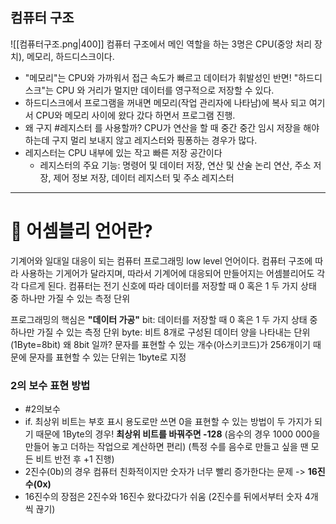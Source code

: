 ## 컴퓨터 구조

![[컴퓨터구조.png|400]]
컴퓨터 구조에서 메인 역할을 하는 3명은 CPU(중앙 처리 장치), 메모리, 하드디스크이다.
- "메모리"는 CPU와 가까워서 접근 속도가 빠르고 데이터가 휘발성인 반면! "하드디스크"는 CPU 와 거리가 멀지만 데이터를 영구적으로 저장할 수 있다.
- 하드디스크에서 프로그램을 꺼내면 메모리(작업 관리자에 나타남)에 복사 되고 여기서 CPU와 메모리 사이에 왔다 갔다 하면서 프로그램 진행.
- 왜 구지 #레지스터 를 사용할까? CPU가 연산을 할 때 중간 중간 임시 저장을 해야 하는데 구지 멀리 보내지 않고 레지스터와 핑퐁하는 경우가 많다.
- 레지스터는 CPU 내부에 있는 작고 빠른 저장 공간이다
	- 레지스터의 주요 기능: 명령어 및 데이터 저장, 연산 및 산술 논리 연산, 주소 저장, 제어 정보 저장, 데이터 레지스터 및 주소 레지스터

***
# 🤔 어셈블리 언어란?
기계어와 일대일 대응이 되는 컴퓨터 프로그래밍 low level 언어이다. 컴퓨터 구조에 따라 사용하는 기게어가 달라지며, 따라서 기계어에 대응되어 만들어지는 어셈블리어도 각각 다르게 된다.
컴퓨터는 전기 신호에 따라 데이터를 저장할 때 0 혹은 1 두 가지 상태 중 하나만 가질 수 있는 측정 단위

프로그래밍의 핵심은 **"데이터 가공"**
bit: 데이터를 저장할 때 0 혹은 1 두 가지 상태 중 하나만 가질 수 있는 측정 단위
byte: 비트 8개로 구성된 데이터 양을 나타내는 단위 (1Byte=8bit)
왜 8bit 일까? 문자를 표현할 수 있는 개수(아스키코드)가 256개이기 때문에 문자를 표현할 수 있는 단위는 1byte로 지정
### 2의 보수 표현 방법
- #2의보수
- if. 최상위 비트는 부호 표시 용도로만 쓰면 0을 표현할 수 있는 방법이 두 가지가 되기 때문에 1Byte의 경우! **최상위 비트를 바꿔주면 -128** (음수의 경우 1000 000을 만들어 놓고 더하는 작업으로 계산하면 편리) (특정 수를 음수로 만들고 싶을 땐 모든 비트 반전 후 +1 진행)
- 2진수(0b)의 경우 컴퓨터 친화적이지만 숫자가 너무 빨리 증가한다는 문제 -> **16진수(0x)** 
- 16진수의 장점은 2진수와 16진수 왔다갔다가 쉬움 (2진수를 뒤에서부터 숫자 4개씩 끊기)